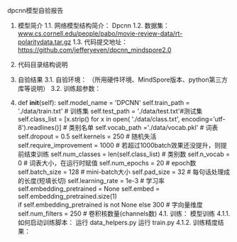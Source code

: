 dpcnn模型自验报告

1.	模型简介
1.1.	网络模型结构简介：
Dpcnn
1.2.	数据集：
www.cs.cornell.edu/people/pabo/movie-review-data/rt-polaritydata.tar.gz
1.3.	代码提交地址：https://github.com/jefferyeven/dpcnn_mindspore2.0
2.	代码目录结构说明
 
3.	自验结果
3.1.	自验环境：
（所用硬件环境、MindSpore版本、python第三方库等说明）
3.2.	训练超参数：
4.	def __init__(self):
    self.model_name = 'DPCNN'
    self.train_path = './data/train.txt'  # 训练集
    self.test_path = './data/test.txt'#测试集
    self.class_list = [x.strip() for x in open(
                       './data/class.txt', encoding='utf-8').readlines()]              # 类别名单
    self.vocab_path ='./data/vocab.pkl'                                # 词表
    self.dropout = 0.5
    self.kernels = 250                                              # 随机失活
    self.require_improvement = 1000                                 # 若超过1000batch效果还没提升，则提前结束训练
    self.num_classes = len(self.class_list)                         # 类别数
    self.n_vocab = 0                                               # 词表大小，在运行时赋值
    self.num_epochs = 20                                            # epoch数
    self.batch_size = 128                                           # mini-batch大小
    self.pad_size = 32                                              # 每句话处理成的长度(短填长切)
    self.learning_rate = 1e-3                                       # 学习率
    self.embedding_pretrained = None
    self.embed = self.embedding_pretrained.size(1)\
        if self.embedding_pretrained is not None else 300           # 字向量维度
    self.num_filters = 250                                          # 卷积核数量(channels数)
4.1.	训练：
模型训练
4.1.1.	如何启动训练脚本：
运行 data_helpers.py
运行 train.py
4.1.2.	训练精度结果：
 
